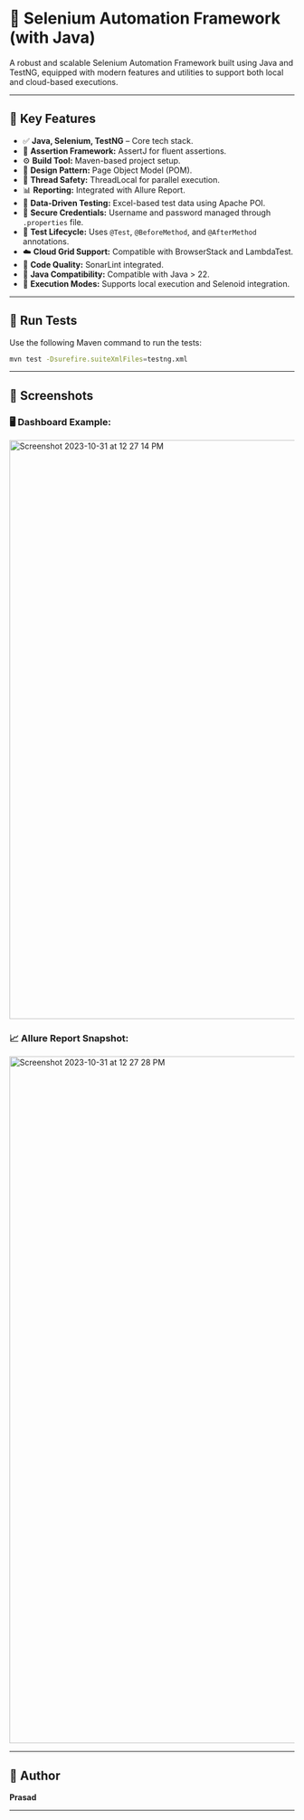# 🚀 Selenium Automation Framework (with Java)

A robust and scalable Selenium Automation Framework built using Java and TestNG, equipped with modern features and utilities to support both local and cloud-based executions.

---

## 📌 Key Features

- ✅ **Java, Selenium, TestNG** – Core tech stack.
- 🧪 **Assertion Framework:** AssertJ for fluent assertions.
- ⚙️ **Build Tool:** Maven-based project setup.
- 🧱 **Design Pattern:** Page Object Model (POM).
- 🔐 **Thread Safety:** ThreadLocal for parallel execution.
- 📊 **Reporting:** Integrated with Allure Report.
- 📁 **Data-Driven Testing:** Excel-based test data using Apache POI.
- 🔐 **Secure Credentials:** Username and password managed through `.properties` file.
- 🔁 **Test Lifecycle:** Uses `@Test`, `@BeforeMethod`, and `@AfterMethod` annotations.
- ☁️ **Cloud Grid Support:** Compatible with BrowserStack and LambdaTest.
- 🧽 **Code Quality:** SonarLint integrated.
- 🔧 **Java Compatibility:** Compatible with Java > 22.
- 🧪 **Execution Modes:** Supports local execution and Selenoid integration.

---

## 🧪 Run Tests

Use the following Maven command to run the tests:

```bash
mvn test -Dsurefire.suiteXmlFiles=testng.xml
```

---

## 📸 Screenshots

### 🖥️ Dashboard Example:

<img width="1024" alt="Screenshot 2023-10-31 at 12 27 14 PM" src="https://github.com/PramodDutta/AdvanceSeleniumFrameworkTTA/assets/1409610/02b0ef3b-1165-46cf-8c9d-89e41b17032f">

### 📈 Allure Report Snapshot:

<img width="1215" alt="Screenshot 2023-10-31 at 12 27 28 PM" src="https://github.com/PramodDutta/AdvanceSeleniumFrameworkTTA/assets/1409610/b0905741-d88d-4559-93c2-65433e668170">

---

## 👤 Author

**Prasad**

---
